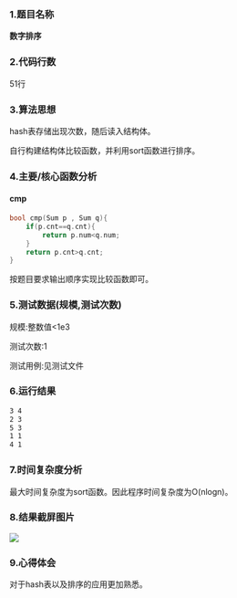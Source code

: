 ### 1.题目名称

**数字排序**

### 2.代码行数

51行

### 3.算法思想

hash表存储出现次数，随后读入结构体。

自行构建结构体比较函数，并利用sort函数进行排序。

### 4.主要/核心函数分析

#### cmp

```c++
bool cmp(Sum p , Sum q){
    if(p.cnt==q.cnt){
        return p.num<q.num;
    }
    return p.cnt>q.cnt;
}
```

按题目要求输出顺序实现比较函数即可。

### 5.测试数据(规模,测试次数)

规模:整数值<1e3

测试次数:1

测试用例:见测试文件

### 6.运行结果

```txt
3 4
2 3
5 3
1 1
4 1
```

### 7.时间复杂度分析

最大时间复杂度为sort函数。因此程序时间复杂度为O(nlogn)。

### 8.结果截屏图片

![](F:\data_structure\Choice\question9\output.png)

### 9.心得体会

对于hash表以及排序的应用更加熟悉。

